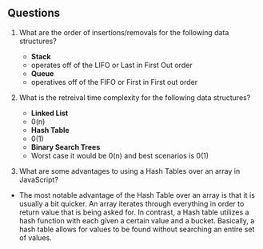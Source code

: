 ## Questions
1. What are the order of insertions/removals for the following data structures?

   - **Stack**
    + operates off of the LIFO or Last in First Out order
   - **Queue**
    + operatives off of the FIFO or First in First out order

2. What is the retreival time complexity for the following data structures?

   - **Linked List**
    + 0(n)
   - **Hash Table**
    + 0(1)
   - **Binary Search Trees**
    + Worst case it would be 0(n) and best scenarios is 0(1)

3. What are some advantages to using a Hash Tables over an array in JavaScript?

 + The most notable advantage of the Hash Table over an array is that it is usually a bit quicker. An array iterates through everything in order to return value that is being asked for. In contrast, a Hash table utilizes a hash function with each given a certain value and a bucket. Basically, a hash table allows for values to be found without searching an entire set of values. 